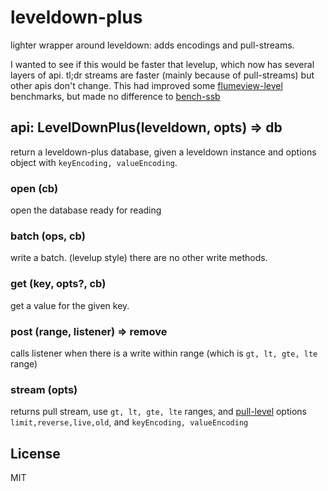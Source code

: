 # leveldown-plus

lighter wrapper around leveldown: adds encodings and pull-streams.

I wanted to see if this would be faster that levelup,
which now has several layers of api. tl;dr streams are faster
(mainly because of pull-streams) but other apis don't change.
This had improved some [flumeview-level](https://github.com/flumedb/flumeview-level) benchmarks,
but made no difference to [bench-ssb](https://github.com/ssbc/bench-ssb)

## api: LevelDownPlus(leveldown, opts) => db

return a leveldown-plus database, given a leveldown instance
and options object with `keyEncoding, valueEncoding`.

### open (cb)

open the database ready for reading

### batch (ops, cb)

write a batch. (levelup style) there are no other write methods.

### get (key, opts?, cb)

get a value for the given key.

### post (range, listener) => remove

calls listener when there is a write within range (which is `gt, lt, gte, lte` range)

### stream (opts)

returns pull stream, use `gt, lt, gte, lte` ranges,
and [pull-level](https://github.com/pull-stream/pull-level) options `limit,reverse,live,old`,
and `keyEncoding, valueEncoding`

## License

MIT

